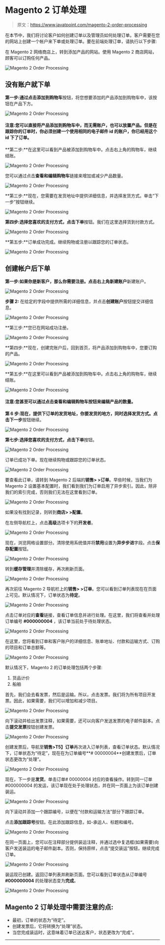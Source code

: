 # Magento 2 订单处理

> 原文：<https://www.javatpoint.com/magento-2-order-processing>

在本节中，我们将讨论客户如何创建订单以及管理员如何处理订单。客户需要在您的网站上创建一个帐户来下单或处理订单。要在前端处理订单，请执行以下步骤:

在 Magento 2 网络商店上，转到添加产品的网站。使用 Magento 2 商店网站，顾客可以订购任何产品。

![Magento 2 Order Processing](img/e9bd7f6501f00b39e488c1d50357f712.png)

## 没有账户就下单

**第一步:**通过点击**添加到购物车**按钮，将您想要添加的产品添加到购物车中，该按钮在产品下方。

![Magento 2 Order Processing](img/84eeb19485def67d2d6f6561e2513943.png)

#### 注意:您可以直接将产品添加到购物车中，而无需账户，也可以放置产品。但是在跟踪你的订单时，你必须创建一个使用相同的电子邮件 id 的账户，你已经用这个 id 下了订单。

**第二步:**在这里可以看到产品被添加到购物车中。点击右上角的购物车，继续结账。

![Magento 2 Order Processing](img/2ff09c722610d15bf2f53a9e527ebe60.png)

您可以通过点击**查看和编辑购物车**链接来增加或减少产品数量。

![Magento 2 Order Processing](img/183c1f234d9b51130c0ce9165748e530.png)

**第三步:**现在，您需要在发货地址中提供详细信息，并选择发货方式。单击“下一步”按钮继续。

![Magento 2 Order Processing](img/6b4b4fbd9f4bc4fc88fcb7637e1ada2c.png)

**第四步:**选择您喜欢的支付方式，点击**下单**按钮。我们在这里选择货到付款方式。

![Magento 2 Order Processing](img/41e8c9d3a67215edec64d0e7427905d4.png)

**第五步:**订单成功完成。继续购物或注册以跟踪您的订单状态。

![Magento 2 Order Processing](img/ae500d0a367338ba2ca5fb0afab4c9c8.png)

## 创建帐户后下单

**第一步:**如果你是新客户，那么你需要注册。点击右上角**新建账户**新建账户。

![Magento 2 Order Processing](img/aeebade2d9e4c0ccad1df6f31fc949ec.png)

**步骤 2:** 在给定的字段中提供所需的详细信息，并点击**创建账户**按钮提交详细信息。

![Magento 2 Order Processing](img/117da20f7a9539f8975a8fbbc4e5304c.png)

**第三步:**您已在网站成功注册。

![Magento 2 Order Processing](img/4eb371ae9e3083af61749e583fbf3613.png)

**第四步:**现在，创建完账户后，回到首页，将产品添加到购物车中，您要订购的产品。

![Magento 2 Order Processing](img/d5389114cd445f21caef138c63fb0ee0.png)

**第五步:**在这里可以看到产品被添加到购物车中。点击右上角的购物车，继续结账。

![Magento 2 Order Processing](img/5a1a248f8593227b57f7f3a485dcc52b.png)

#### 注意:您甚至可以通过点击查看和编辑购物车按钮来编辑产品的数量。

**第 6 步:**现在，提供下订单的发货地址，你要发货的地方，同时选择发货方式。点击**下一步**按钮继续。

![Magento 2 Order Processing](img/7dbaf3e1e2716a3ad93bcc257356871a.png)

**第七步:**选择您喜欢的支付方式，点击**下单**按钮。

![Magento 2 Order Processing](img/86616626783ab1d2725acbf6e40f4629.png)

订单已成功下单。现在继续购物或跟踪您的订单状态。

![Magento 2 Order Processing](img/af2f7ab041a00dcc66164e3961bfc4b4.png)

要查看此订单，请转到 Magento 2 后端的**销售> >订单**。早些时候，当我们为 Magento 2 设置基本配置时，我们看到我们为订单启用了异步索引。因此，除非我们的索引完成，否则我们无法在这里看到订单。

![Magento 2 Order Processing](img/3b5dc71ba5a579a118a19df0eb548b38.png)

如果没有找到记录，则转到**商店> >配置**。

在左侧导航栏上，点击**高级**选项卡下的**开发者**。

![Magento 2 Order Processing](img/aab3e57c6928ffda8072174f47808730.png)

现在，浏览网格设置部分。清除使用系统值并将**禁用**设置为**异步步进**字段。点击**保存配置**按钮。

![Magento 2 Order Processing](img/2aef6ec7e2014f32545f88e3b8504313.png)

转到**缓存管理**并清除缓存，再次刷新页面。

![Magento 2 Order Processing](img/75572b02ce0cc33c3bd42078e22dca68.png)

再次前往 Magento 2 导航栏上的**销售> >订单**。您可以看到订单列表现在在页面上可见。默认情况下，订单状态为**待定**。

![Magento 2 Order Processing](img/d73576afeba671f00aba3c555d49d46e.png)

点击订单对应的**查看**链接，查看订单信息并进行处理。在这里，我们将查看并处理订单编号 **#000000004** ，该订单当前处于待处理状态。

![Magento 2 Order Processing](img/aaf06b3061a30c3a85a1429a7d7b1ed6.png)

在这里，您将看到订单和客户账户的详细信息、账单地址、付款和运输方式、订购的项目和订单总额等。

![Magento 2 Order Processing](img/3dda4e7ab5eef964b170da3cc451137b.png)

默认情况下，Magento 2 的订单处理包括两个步骤:

1.  货品计价
2.  船舶

首先，我们会去看发票，然后是运输。所以，点击发票。我们将为所有项目开发票。因此，如果需要，我们可以增加和减少项目。

![Magento 2 Order Processing](img/6f7a810dcdcc3e804d471dfbfe94249e.png)

向下滚动并给出发票注释，如果需要，还可以向客户发送发票的电子邮件副本。点击**提交发票**按钮创建发票。

![Magento 2 Order Processing](img/0fd5e94b2e58309ff6600f86798101af.png)

创建发票后，导航至**销售>T5】订单**再次进入订单列表，查看订单状态。默认情况下，订单状态为“待定”，现在在为订单编号**# 00000004**创建发票后，订单状态更改为“处理”。

![Magento 2 Order Processing](img/6646fef3f04aa12912c27b870fbf9cd7.png)

现在，下一步是**发货**。单击订单# 00000004 对应的查看操作。转到同一订单#000000004 的发运，该订单现在处于处理状态，并在同一页面上为该订单创建装运。

![Magento 2 Order Processing](img/695e53b60e123543f324085f77733769.png)

向下滚动并添加一个跟踪编号，以便在“付款和运输方法”部分下跟踪订单。

点击**添加跟踪号**按钮。在此添加跟踪信息，如-承运人、标题和编号。

![Magento 2 Order Processing](img/859436a744f36ced740dfe9dcc5b76b0.png)

在同一页面上，您可以在注释部分提供装运注释，并通过选中复选框(如果需要)向客户发送装运的电子邮件副本。否则，保持原样，点击“提交装运”按钮，继续完成订单。

![Magento 2 Order Processing](img/a3482808b5c0b825daef186d43e598e2.png)

装运现已创建。返回订单列表并刷新页面。您可以看到订单状态从订单编号 **#000000004** 的处理状态变为**完成**。

![Magento 2 Order Processing](img/261c02d51c794f94db180b6509ebd7c5.png)

## Magento 2 订单处理中需要注意的点:

*   最初，订单的状态为“待定”。
*   创建发票后，它将转换为“处理”状态。
*   当您完成装运时，这意味着订单已送达客户，状态更改为“完成”。

* * *